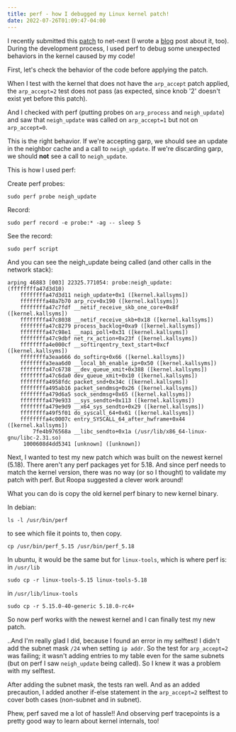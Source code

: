 ```yaml
---
title: perf - how I debugged my Linux kernel patch!
date: 2022-07-26T01:09:47-04:00
---
```


I recently submitted this [patch](https://lore.kernel.org/netdev/93cfe14597ec1205f61366b9902876287465f1cd.1657755189.git.jhpark1013@gmail.com/) to net-next (I wrote a [blog](/blog/2022/07/07/linux-kernel-patches-new-feature-in-arp-and-ndisc-neighbor-discovery-part-1.html) post about it, too). During the development process, I used perf to debug some unexpected behaviors in the kernel caused by my code!

First, let's check the behavior of the code before applying the patch.

When I test with the kernel that does not have the `arp_accept` patch applied, the `arp_accept=2` test does not pass (as expected, since knob '2' doesn't exist yet before this patch).

And I checked with perf (putting probes on `arp_process` and `neigh_update`) and saw that `neigh_update` was called on `arp_accept=1` but not on `arp_accept=0`.

This is the right behavior. If we're accepting garp, we should see an update in the neighbor cache and a call to `neigh_update`. If we're discarding garp, we should **not** see a call to `neigh_update`.

This is how I used perf:

Create perf probes:
```
sudo perf probe neigh_update
```
Record:
```
sudo perf record -e probe:* -ag -- sleep 5
```
See the record:
```
sudo perf script
```
And you can see the neigh_update being called (and other calls in the network stack):
```
arping 46883 [003] 22325.771054: probe:neigh_update: (ffffffffa47d3d10)
	ffffffffa47d3d11 neigh_update+0x1 ([kernel.kallsyms])
	ffffffffa48a7b70 arp_rcv+0x190 ([kernel.kallsyms])
	ffffffffa47c7fdf __netif_receive_skb_one_core+0x8f ([kernel.kallsyms])
	ffffffffa47c8038 __netif_receive_skb+0x18 ([kernel.kallsyms])
	ffffffffa47c8279 process_backlog+0xa9 ([kernel.kallsyms])
	ffffffffa47c98e1 __napi_poll+0x31 ([kernel.kallsyms])
	ffffffffa47c9dbf net_rx_action+0x23f ([kernel.kallsyms])
	ffffffffa4e000cf __softirqentry_text_start+0xcf ([kernel.kallsyms])
	ffffffffa3eaa666 do_softirq+0x66 ([kernel.kallsyms])
	ffffffffa3eaa6d0 __local_bh_enable_ip+0x50 ([kernel.kallsyms])
	ffffffffa47c6738 __dev_queue_xmit+0x388 ([kernel.kallsyms])
	ffffffffa47c6da0 dev_queue_xmit+0x10 ([kernel.kallsyms])
	ffffffffa4958fdc packet_snd+0x34c ([kernel.kallsyms])
	ffffffffa495ab16 packet_sendmsg+0x26 ([kernel.kallsyms])
	ffffffffa479d6a5 sock_sendmsg+0x65 ([kernel.kallsyms])
	ffffffffa479e933 __sys_sendto+0x113 ([kernel.kallsyms])
	ffffffffa479e9d9 __x64_sys_sendto+0x29 ([kernel.kallsyms])
	ffffffffa49f5f01 do_syscall_64+0x61 ([kernel.kallsyms])
	ffffffffa4c0007c entry_SYSCALL_64_after_hwframe+0x44 ([kernel.kallsyms])
	    7fe4b976568a __libc_sendto+0x1a (/usr/lib/x86_64-linux-gnu/libc-2.31.so)
	 1000608d4dd5341 [unknown] ([unknown])
```

Next, I wanted to test my new patch which was built on the newest kernel (5.18). There aren't any perf packages yet for 5.18. And since perf needs to match the kernel version, there was no way (or so I thought) to validate my patch with perf. But Roopa suggested a clever work around!

What you can do is copy the old kernel perf binary to new kernel binary.

In debian:
```
ls -l /usr/bin/perf
```
to see which file it points to, then copy.
```
cp /usr/bin/perf_5.15 /usr/bin/perf_5.18
```

In ubuntu, it would be the same but for `linux-tools`, which is where perf is:
in `/usr/lib`
```
sudo cp -r linux-tools-5.15 linux-tools-5.18
```
in `/usr/lib/linux-tools`
```
sudo cp -r 5.15.0-40-generic 5.18.0-rc4+
```

So now perf works with the newest kernel and I can finally test my new patch.

..And I'm really glad I did, because I found an error in my selftest! I didn't add the subnet mask `/24` when setting `ip addr`. So the test for `arp_accept=2` was failing; it wasn't adding entries to my table even for the same subnets (but on perf I saw `neigh_update` being called). So I knew it was a problem with my selftest.

After adding the subnet mask, the tests ran well. And as an added precaution, I added another if-else statement in the `arp_accept=2` selftest to cover both cases (non-subnet and in subnet).

Phew, perf saved me a lot of hassle!! And observing perf tracepoints is a pretty good way to learn about kernel internals, too!
